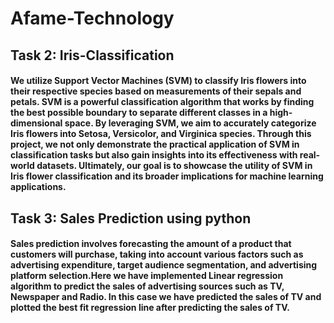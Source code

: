 # Afame-Technology
## Task 2: Iris-Classification
#### We utilize Support Vector Machines (SVM) to classify Iris flowers into their respective species based on measurements of their sepals and petals. SVM is a powerful classification algorithm that works by finding the best possible boundary to separate different classes in a high-dimensional space. By leveraging SVM, we aim to accurately categorize Iris flowers into Setosa, Versicolor, and Virginica species. Through this project, we not only demonstrate the practical application of SVM in classification tasks but also gain insights into its effectiveness with real-world datasets. Ultimately, our goal is to showcase the utility of SVM in Iris flower classification and its broader implications for machine learning applications.

## Task 3: Sales Prediction using python
#### Sales prediction involves forecasting the amount of a product that customers will purchase, taking into account various factors such as advertising expenditure, target audience segmentation, and advertising platform selection.Here we have implemented Linear regression algorithm to predict the sales of advertising sources such as TV, Newspaper and Radio. In this case we have predicted the sales of TV and plotted the best fit regression line after predicting the sales of TV.
